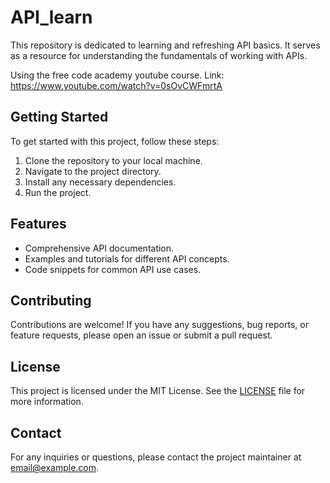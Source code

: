 # API_learn

This repository is dedicated to learning and refreshing API basics. It serves as a resource for understanding the fundamentals of working with APIs.

Using the free code academy youtube course. Link: https://www.youtube.com/watch?v=0sOvCWFmrtA

## Getting Started

To get started with this project, follow these steps:

1. Clone the repository to your local machine.
2. Navigate to the project directory.
3. Install any necessary dependencies.
4. Run the project.

## Features

- Comprehensive API documentation.
- Examples and tutorials for different API concepts.
- Code snippets for common API use cases.

## Contributing

Contributions are welcome! If you have any suggestions, bug reports, or feature requests, please open an issue or submit a pull request.

## License

This project is licensed under the MIT License. See the [LICENSE](LICENSE) file for more information.

## Contact

For any inquiries or questions, please contact the project maintainer at [email@example.com](mailto:email@example.com).